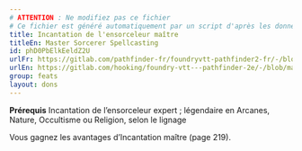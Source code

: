 ```yaml
---
# ATTENTION : Ne modifiez pas ce fichier
# Ce fichier est généré automatiquement par un script d'après les données du module Foundry VTT officiel et de sa traduction
title: Incantation de l'ensorceleur maître
titleEn: Master Sorcerer Spellcasting
id: phD0PbElkEeldZ2U
urlFr: https://gitlab.com/pathfinder-fr/foundryvtt-pathfinder2-fr/-/blob/master/data/feats/phD0PbElkEeldZ2U.htm
urlEn: https://gitlab.com/hooking/foundry-vtt---pathfinder-2e/-/blob/master/packs/data/feats.db/master-sorcerer-spellcasting.json
group: feats
layout: dons
---
```

**Prérequis**  Incantation de l’ensorceleur expert ; légendaire en Arcanes, Nature, Occultisme ou Religion, selon le lignage

Vous gagnez les avantages d’Incantation maître (page 219).


